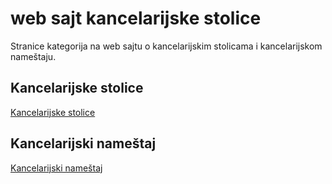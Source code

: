 # web sajt kancelarijske stolice
Stranice kategorija na web sajtu o kancelarijskim stolicama i kancelarijskom nameštaju.

## Kancelarijske stolice
[Kancelarijske stolice](https://www.stoloviistolice.com/kancelarijske-stolice/)

## Kancelarijski nameštaj
[Kancelarijski nameštaj](https://www.stoloviistolice.com/kancelarijski-namestaj/)
